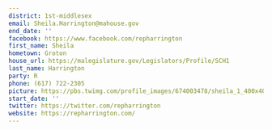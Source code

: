 ```yaml
---
district: 1st-middlesex
email: Sheila.Harrington@mahouse.gov
end_date: ''
facebook: https://www.facebook.com/repharrington
first_name: Sheila
hometown: Groton
house_url: https://malegislature.gov/Legislators/Profile/SCH1
last_name: Harrington
party: R
phone: (617) 722-2305
picture: https://pbs.twimg.com/profile_images/674003478/sheila_1_400x400.jpg
start_date: ''
twitter: https://twitter.com/repharrington
website: https://repharrington.com/
---
```

